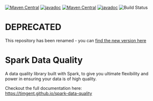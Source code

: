 [![Maven Central](https://maven-badges.herokuapp.com/maven-central/com.github.timgent/spark-data-quality_2.11/badge.svg)](https://maven-badges.herokuapp.com/maven-central/com.github.timgent/spark-data-quality_2.11)
[![javadoc](https://javadoc.io/badge2/com.github.timgent/spark-data-quality_2.11/javadoc.svg)](https://javadoc.io/doc/com.github.timgent/spark-data-quality_2.11)
[![Maven Central](https://maven-badges.herokuapp.com/maven-central/com.github.timgent/spark-data-quality_2.12/badge.svg)](https://maven-badges.herokuapp.com/maven-central/com.github.timgent/spark-data-quality_2.12)
[![javadoc](https://javadoc.io/badge2/com.github.timgent/spark-data-quality_2.12/javadoc.svg)](https://javadoc.io/doc/com.github.timgent/spark-data-quality_2.12)
![Build Status](https://github.com/timgent/spark-data-quality/workflows/Scala%20CI/badge.svg)

# DEPRECATED
This repository has been renamed - you can [find the new version here](https://github.com/timgent/data-flare)

# Spark Data Quality
A data quality library built with Spark, to give you ultimate flexibility and power in ensuring your data
is of high quality.

Checkout the full documentation here:  
https://timgent.github.io/spark-data-quality
